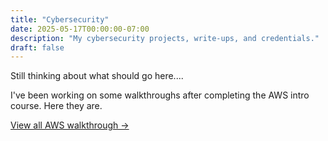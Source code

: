 ```yaml
---
title: "Cybersecurity"
date: 2025-05-17T00:00:00-07:00
description: "My cybersecurity projects, write-ups, and credentials."
draft: false
---
```

Still thinking about what should go here....

I've been working on some walkthroughs after completing the AWS intro course. Here they are.

[View all AWS walkthrough →](/posts)